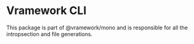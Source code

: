 # Vramework CLI

This package is part of @vramework/mono and is responsible for all the intropsection and file generations.